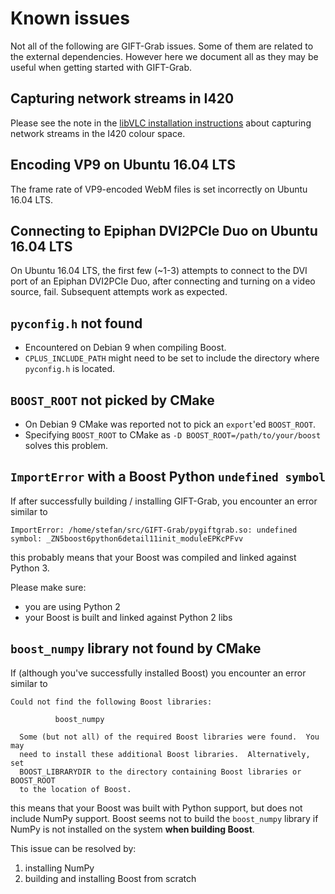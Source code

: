 # Known issues

Not all of the following are GIFT-Grab issues.
Some of them are related to the external dependencies.
However here we document all as they may be useful when getting started with GIFT-Grab.


## Capturing network streams in I420

Please see the note in the [libVLC installation instructions](doc/tips.md#libvlc) about capturing network streams in the I420 colour space.

## Encoding VP9 on Ubuntu 16.04 LTS

The frame rate of VP9-encoded WebM files is set incorrectly on Ubuntu 16.04 LTS.

## Connecting to Epiphan DVI2PCIe Duo on Ubuntu 16.04 LTS

On Ubuntu 16.04 LTS, the first few (~1-3) attempts to connect to the DVI port of an Epiphan DVI2PCIe Duo, after connecting and turning on a video source, fail.
Subsequent attempts work as expected.

## `pyconfig.h` not found

* Encountered on Debian 9 when compiling Boost.
* `CPLUS_INCLUDE_PATH` might need to be set to include the directory where `pyconfig.h` is located.

## `BOOST_ROOT` not picked by CMake

* On Debian 9 CMake was reported not to pick an `export`'ed `BOOST_ROOT`.
* Specifying `BOOST_ROOT` to CMake as `-D BOOST_ROOT=/path/to/your/boost` solves this problem.

## `ImportError` with a Boost Python `undefined symbol`

If after successfully building / installing GIFT-Grab, you encounter an error similar to

```
ImportError: /home/stefan/src/GIFT-Grab/pygiftgrab.so: undefined symbol: _ZN5boost6python6detail11init_moduleEPKcPFvv
```

this probably means that your Boost was compiled and linked against Python 3.

Please make sure:
* you are using Python 2
* your Boost is built and linked against Python 2 libs

## `boost_numpy` library not found by CMake

If (although you've successfully installed Boost) you encounter an error similar to

```
Could not find the following Boost libraries:

          boost_numpy

  Some (but not all) of the required Boost libraries were found.  You may
  need to install these additional Boost libraries.  Alternatively, set
  BOOST_LIBRARYDIR to the directory containing Boost libraries or BOOST_ROOT
  to the location of Boost.
```

this means that your Boost was built with Python support, but does not include NumPy support.
Boost seems not to build the `boost_numpy` library if NumPy is not installed on the system **when building Boost**.

This issue can be resolved by:
1. installing NumPy
1. building and installing Boost from scratch
